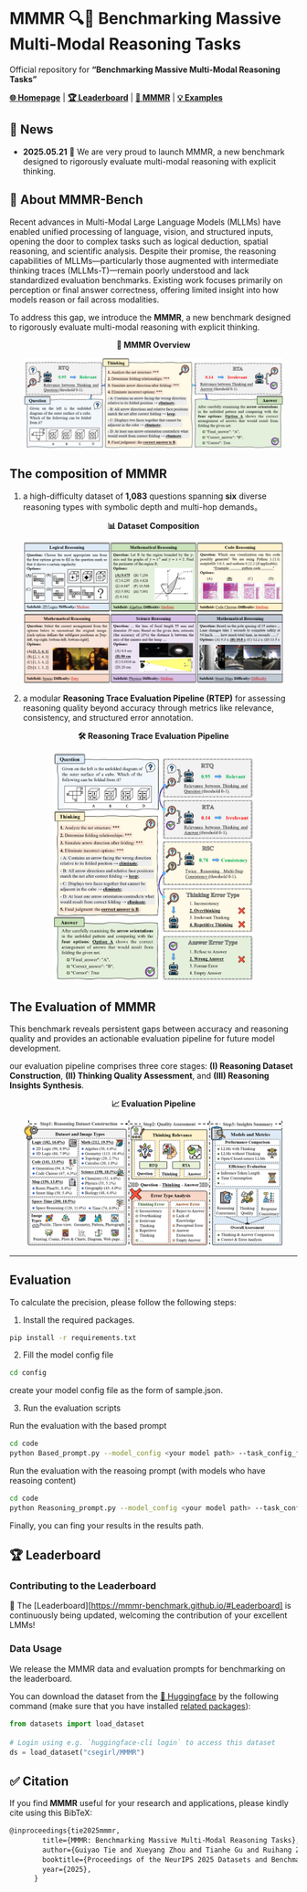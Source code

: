 # MMMR 🔍🧠 **Benchmarking Massive Multi-Modal Reasoning Tasks**

Official repository for **“Benchmarking Massive Multi-Modal Reasoning Tasks”**

[**🌐 Homepage**](https://mmmr-benchmark.github.io/) | [**🏆 Leaderboard**](https://mmmr-benchmark.github.io/#leaderboard) | [**🤗 MMMR**](https://huggingface.co/datasets/csegirl/MMMR) | [**💡 Examples**](https://mmmr-benchmark.github.io/#Examples)

## 📢 News

- **2025.05.21** 🎉 We are very proud to launch MMMR, a new benchmark designed to rigorously evaluate multi-modal reasoning with explicit thinking.

## 📘 About MMMR-Bench

Recent advances in Multi-Modal Large Language Models (MLLMs) have enabled unified processing of language, vision, and structured inputs, opening the door to complex tasks such as logical deduction, spatial reasoning, and scientific analysis. Despite their promise, the reasoning capabilities of MLLMs—particularly those augmented with intermediate thinking traces (MLLMs-T)—remain poorly understood and lack standardized evaluation benchmarks. Existing work focuses primarily on perception or final answer correctness, offering limited insight into how models reason or fail across modalities. 

To address this gap, we introduce the **MMMR**, a new benchmark designed to rigorously evaluate multi-modal reasoning with explicit thinking.

<p align="center"><strong>🧠 MMMR Overview</strong></p>
<p align="center">
    <img src="readme_imgs/overview.png" width="90%"> <br>
</p>

## The composition of MMMR
1) a high-difficulty dataset of **1,083** questions spanning **six** diverse reasoning types with symbolic depth and multi-hop demands。

<p align="center"><strong>📊 Dataset Composition</strong></p>
<p align="center">
    <img src="readme_imgs/data.png" width="90%"> <br>
</p>

2) a modular **Reasoning Trace Evaluation Pipeline (RTEP)** for assessing reasoning quality beyond accuracy through metrics like relevance, consistency, and structured error annotation.

<p align="center"><strong>🛠️ Reasoning Trace Evaluation Pipeline </strong></p>
<p align="center">
    <img src="readme_imgs/pipeline.png" width="70%"> <br>
</p>

## The Evaluation of MMMR

This benchmark reveals persistent gaps between accuracy and reasoning quality and provides an actionable evaluation pipeline for future model development.

our evaluation pipeline comprises three core stages: **(I) Reasoning Dataset Construction**, **(II) Thinking Quality Assessment**, and **(III) Reasoning Insights Synthesis**.

<p align="center"><strong>📈 Evaluation Pipeline</strong></p>
<p align="center">
    <img src="readme_imgs/eval.png" width="90%"> <br>
</p>

---

## Evaluation

To calculate the precision, please follow the following steps:
1. Install the required packages.

```bash
pip install -r requirements.txt
```

2. Fill the model config file

```bash
cd config
```

create your model config file as the form of sample.json.

3. Run the evaluation scripts

Run the evaluation with the based prompt

```bash
cd code
python Based_prompt.py --model_config <your model path> --task_config_file <the dataset json file path> --test_num <test number> --results_file <your results path>
```

Run the evaluation with the reasoing prompt (with models who have reasoing content)

```bash
cd code
python Reasoning_prompt.py --model_config <your model path> --task_config_file <the dataset json file path> --test_num <test number> -results_file <your results path>
```

Finally, you can fing your results in the results path.

## 🏆 Leaderboard

### Contributing to the Leaderboard

🚨 The [Leaderboard][https://mmmr-benchmark.github.io/#Leaderboard] is continuously being updated, welcoming the contribution of your excellent LMMs!


### Data Usage

We release the MMMR data and evaluation prompts for benchmarking on the leaderboard.

You can download the dataset from the [🤗 Huggingface](https://huggingface.co/datasets/csegirl/MMMR) by the following command (make sure that you have installed [related packages](https://huggingface.co/docs/datasets/quickstart)):

```python
from datasets import load_dataset

# Login using e.g. `huggingface-cli login` to access this dataset
ds = load_dataset("csegirl/MMMR")
```

## :white_check_mark: Citation

If you find **MMMR** useful for your research and applications, please kindly cite using this BibTeX:

```latex
@inproceedings{tie2025mmmr,
        title={MMMR: Benchmarking Massive Multi-Modal Reasoning Tasks},
        author={Guiyao Tie and Xueyang Zhou and Tianhe Gu and Ruihang Zhang and Chaoran Hu and Sizhe Zhang and Mengqu Sun and Yan Zhang and Pan Zhou and Lichao Sun},
        booktitle={Proceedings of the NeurIPS 2025 Datasets and Benchmarks Track},
        year={2025},
      }
```